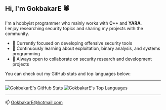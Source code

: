 ## Hi, I'm GokbakarE 🕷️

I'm a hobbyist programmer who mainly works with **C++** and **YARA**.  
I enjoy researching security topics and sharing my projects with the community.

- 🔭 Currently focused on developing offensive security tools  
- 🌱 Continuously learning about exploitation, binary analysis, and systems programming  
- 👯 Always open to collaborate on security research and development projects  

You can check out my GitHub stats and top languages below:

---

<a href="https://github.com/GokbakarE">
  <img align="left" src="https://github-readme-stats.vercel.app/api?username=GokbakarE&show_icons=true&theme=tokyonight&hide_border=true" alt="GokbakarE's GitHub Stats" />
</a>
<a href="https://github.com/GokbakarE">
  <img align="left" src="https://github-readme-stats.vercel.app/api/top-langs/?username=GokbakarE&layout=compact&theme=tokyonight&hide_border=true" alt="GokbakarE's Top Languages" />
</a>

<div style="clear: both;"></div>

---

📫 <a href="mailto:GokbakarE@hotmail.com">GokbakarE@hotmail.com</a>
